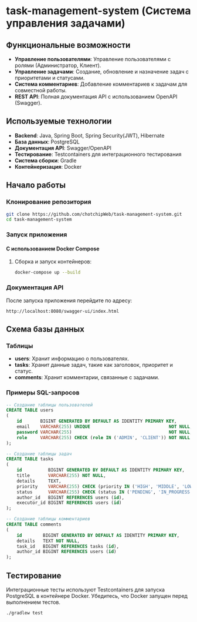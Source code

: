 # task-management-system (Система управления задачами)

## Функциональные возможности

- **Управление пользователями**: Управление пользователями с ролями (Администратор, Клиент).
- **Управление задачами**: Создание, обновление и назначение задач с приоритетами и статусами.
- **Система комментариев**: Добавление комментариев к задачам для совместной работы.
- **REST API**: Полная документация API с использованием OpenAPI (Swagger).

## Используемые технологии

- **Backend**: Java, Spring Boot, Spring Security(JWT), Hibernate
- **База данных**: PostgreSQL
- **Документация API**: Swagger/OpenAPI
- **Тестирование**: Testcontainers для интеграционного тестирования
- **Система сборки**: Gradle
- **Контейнеризация**: Docker

## Начало работы

### Клонирование репозитория

```bash
git clone https://github.com/chotchipWeb/task-management-system.git
cd task-management-system
```

### Запуск приложения

#### С использованием Docker Compose

1. Сборка и запуск контейнеров:
   ```bash
   docker-compose up --build
   ```

### Документация API

После запуска приложения перейдите по адресу:

```
http://localhost:8080/swagger-ui/index.html
```

## Схема базы данных

### Таблицы

- **users**: Хранит информацию о пользователях.
- **tasks**: Хранит данные задач, такие как заголовок, приоритет и статус.
- **comments**: Хранит комментарии, связанные с задачами.

### Примеры SQL-запросов

```sql
-- Создание таблицы пользователей
CREATE TABLE users
(
    id       BIGINT GENERATED BY DEFAULT AS IDENTITY PRIMARY KEY,
    email    VARCHAR(255) UNIQUE                              NOT NULL,
    password VARCHAR(255)                                     NOT NULL,
    role     VARCHAR(255) CHECK (role IN ('ADMIN', 'CLIENT')) NOT NULL
);

-- Создание таблицы задач
CREATE TABLE tasks
(
    id          BIGINT GENERATED BY DEFAULT AS IDENTITY PRIMARY KEY,
    title       VARCHAR(255) NOT NULL,
    details     TEXT,
    priority    VARCHAR(255) CHECK (priority IN ('HIGH', 'MIDDLE', 'LOW')),
    status      VARCHAR(255) CHECK (status IN ('PENDING', 'IN_PROGRESS', 'COMPLETED')),
    author_id   BIGINT REFERENCES users (id),
    executor_id BIGINT REFERENCES users (id)
);

-- Создание таблицы комментариев
CREATE TABLE comments
(
    id        BIGINT GENERATED BY DEFAULT AS IDENTITY PRIMARY KEY,
    details   TEXT NOT NULL,
    task_id   BIGINT REFERENCES tasks (id),
    author_id BIGINT REFERENCES users (id)
);
```

## Тестирование

Интеграционные тесты используют Testcontainers для запуска PostgreSQL в контейнере Docker. Убедитесь, что Docker запущен
перед выполнением тестов.

```bash
./gradlew test
```
